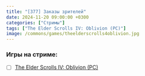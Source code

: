 ```yaml
---
title: "[377] Заказы зрителей"
date: 2024-11-20 09:00:00 +0300
categories: ["Стримы"]
tags: ["The Elder Scrolls IV: Oblivion (PC)"]
image: /commons/games/theelderscrolls4oblivion.jpg
---
```


### Игры на стриме:
+ [ ] [The Elder Scrolls IV: Oblivion (PC)](/tags/the-elder-scrolls-iv-oblivion-pc)

